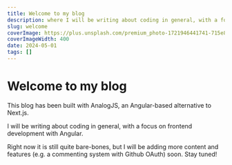 ```yaml
---
title: Welcome to my blog
description: where I will be writing about coding in general, with a focus on frontend development with Angular.
slug: welcome
coverImage: https://plus.unsplash.com/premium_photo-1721946441741-715e82b68e06?q=80&w=3337&auto=format&fit=crop&ixlib=rb-4.0.3&ixid=M3wxMjA3fDB8MHxwaG90by1wYWdlfHx8fGVufDB8fHx8fA%3D%3D
coverImageWidth: 400
date: 2024-05-01
tags: []
---
```


# Welcome to my blog

This blog has been built with AnalogJS, an Angular-based alternative to Next.js.

I will be writing about coding in general, with a focus on frontend development with Angular.

Right now it is still quite bare-bones, but I will be adding more content and features (e.g. a commenting system with Github OAuth) soon. Stay tuned!
